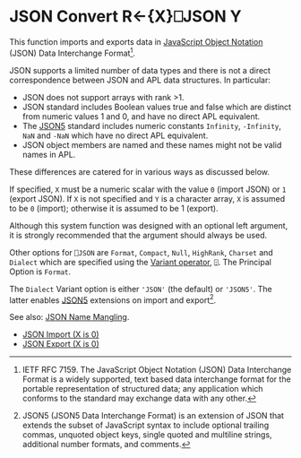 <h1 class="heading"><span class="name">JSON Convert</span> <span class="command">R←{X}⎕JSON Y</span></h1>

This function imports and exports data in [JavaScript Object Notation](https://www.json.org/json-en.html) (JSON) Data Interchange Format[^1].

JSON supports a limited number of data types and there is not a direct correspondence between JSON and APL data structures. In particular:

- JSON does not support arrays with rank &gt;1.
- JSON standard includes Boolean values true and false which are distinct from numeric values 1 and 0, and have no direct APL equivalent.
- The [JSON5](https://json5.org/) standard includes numeric constants `Infinity`, `-Infinity`, `NaN` and `-NaN` which have no direct APL equivalent.
- JSON object members are named and these names might not be valid names in APL.
                
These differences are catered for in various ways as discussed below.

If specified, `X` must be a numeric scalar with the value `0` (import JSON) or `1` (export JSON). If `X` is not specified and `Y` is a character array, `X` is assumed to be `0` (import); otherwise it is assumed to be 1 (export).
                
Although this system function was designed with an optional left argument, it is strongly recommended that the argument should always be used.
                
Other options for `⎕JSON` are `Format`, `Compact`, `Null`, `HighRank`, `Charset` and `Dialect` which are specified using the [Variant operator](../../../primitive-operators/variant), `⍠`. The Principal Option is `Format`.
                
The `Dialect` Variant option is either `'JSON'` (the default) or `'JSON5'`. The latter enables [JSON5](https://json5.org/) extensions on import and export[^2].
                
See also: [JSON Name Mangling](name-mangling.md).


- [JSON Import (X is 0)](import.md)
- [JSON Export (X is 0)](export.md)


[^1]: IETF RFC 7159. The JavaScript Object Notation (JSON) Data Interchange Format is a widely supported, text based data interchange format for the portable representation of structured data; any application which conforms to the standard may exchange data with any other.

[^2]: JSON5 (JSON5 Data Interchange Format) is an extension of JSON that extends the subset of JavaScript syntax to include
optional trailing commas, unquoted object keys, single quoted and multiline strings, additional number formats, and
comments.